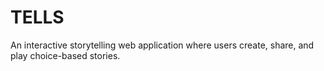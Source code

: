 # TELLS
An interactive storytelling web application where users create, share, and play choice-based stories.
